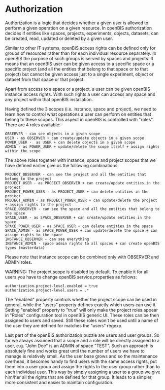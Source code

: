 Authorization
=============

Authorization is a logic that decides whether a given user is allowed to perform a given operation on a given resource. In openBIS authorization decides if entities like spaces, projects, experiments, objects, datasets, can be created, read, updated or deleted by a given user.

Similar to other IT systems, openBIS access rights can be defined only for groups of resources rather than for each individual resource separately. In openBIS the purpose of such groups is served by spaces and projects. It means that an openBIS user can be given access to a specific space or a specific project (and all the entities that belong to that space or to that project) but cannot be given access just to a single experiment, object or dataset from that space or that project.

Apart from access to a space or a project, a user can be given openBIS instance access rights. With such rights a user can access any space and any project within that openBIS installation.

Having defined the 3 scopes (i.e. instance, space and project), we need to learn how to control what operations a user can perform on entities that belong to these scopes. This aspect in openBIS is controlled with "roles". There are 4 roles available:

    OBSERVER - can see objects in a given scope
    USER - as OBSERVER + can create/update objects in a given scope
    POWER_USER -  as USER + can delete objects in a given scope
    ADMIN - as POWER_USER + update/delete the scope itself + assign rights within the scope

The above roles together with instance, space and project scopes that we have defined earlier give us the following combinations:

    PROJECT_OBSERVER - can see the project and all the entities that belong to the project
    PROJECT_USER - as PROJECT_OBSERVER + can create/update entities in the project
    PROJECT_POWER_USER - as PROJECT_USER + can delete entities in the project
    PROJECT_ADMIN - as PROJECT_POWER_USER + can update/delete the project + assign rights to the project
    SPACE_OBSERVER - can see the space and all the entities that belong to the space
    SPACE_USER - as SPACE_OBSERVER + can create/update entities in the space
    SPACE_POWER_USER - as SPACE_USER + can delete entities in the space
    SPACE_ADMIN - as SPACE_POWER_USER + can update/delete the space + can assign rights to the space
    INSTANCE_OBSERVER - can see everything
    INSTANCE_ADMIN - space admin rights to all spaces + can create openBIS types (masterdata)

Please note that instance scope can be combined only with OBSERVER and ADMIN roles.

WARNING: The project scope is disabled by default. To enable it for all users you have to change openBIS service.properties as follows:

    authorization.project-level.enabled = true
    authorization.project-level.users = .*

The "enabled" property controls whether the project scope can be used in general, while the "users" property defines exactly which users can use it. Setting "enabled" property to "true" will only make the project roles appear in "Roles" configuration tool in openBIS generic UI. These roles can be then assigned to users and saved. Still these roles won't be used until a name of the user they are defined for matches the "users" regexp.

Last part of the openBIS authorization puzzle are users and user groups. So far we always assumed that a scope and a role will be directly assigned to a user, e.g. "John Doe" is an ADMIN of space "TEST". Such an approach is absolutely fine and works great until the number of users we have to manage is relatively small. As the user base grows and so the maintenance overhead, it becomes handy to find users with the same access rights, put them into a user group and assign the rights to the user group rather than to each individual user. This way by simply assigning a user to a group we give him/her all the rights that are defined for that group. It leads to a simpler, more consistent and easier to maintain configuration.

